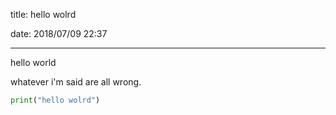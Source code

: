title: hello wolrd

date: 2018/07/09 22:37

---

hello world

whatever i'm said are all wrong.

```python
print("hello wolrd")
```

